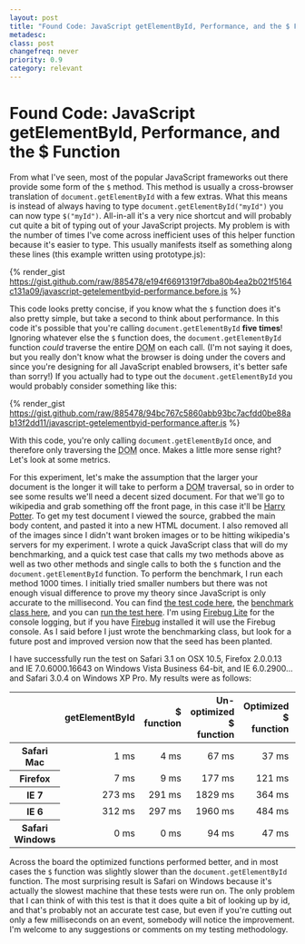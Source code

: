 ```yaml
---
layout: post
title: "Found Code: JavaScript getElementById, Performance, and the $ Function by Eric DeLabar"
metadesc: 
class: post
changefreq: never
priority: 0.9
category: relevant
---
```

# Found Code: JavaScript getElementById, Performance, and the $ Function

From what I've seen, most of the popular JavaScript frameworks out there provide some form of the `$` 
method.  This method is usually a cross-browser translation of `document.getElementById` with a few 
extras.  What this means is instead of always having to type `document.getElementById("myId")` you 
can now type `$("myId")`.  All-in-all it's a very nice shortcut and will probably cut quite a bit of 
typing out of your JavaScript projects.  My problem is with the number of times I've come across inefficient uses 
of this helper function because it's easier to type.  This usually manifests itself as something along these lines 
(this example written using prototype.js):

{% render_gist https://gist.github.com/raw/885478/e194f6691319f7dba80b4ea2b021f5164c131a09/javascript-getelementbyid-performance.before.js %}

This code looks pretty concise, if you know what the `$` function does it's also pretty simple, but take 
a second to think about performance.  In this code it's possible that you're calling `document.getElementById` 
**five times**!  Ignoring whatever else the `$` function does, the 
`document.getElementById` function *could* traverse the entire <acronym title="Document Object Model">DOM</acronym> 
on each call.  (I'm not saying it does, but you really don't know what the browser is doing under the covers and since 
you're designing for all JavaScript enabled browsers, it's better safe than sorry!)  If you actually had to type out the 
`document.getElementById` you would probably consider something like this:

{% render_gist https://gist.github.com/raw/885478/94bc767c5860abb93bc7acfdd0be88ab13f2dd11/javascript-getelementbyid-performance.after.js %}

With this code, you're only calling `document.getElementById` once, and therefore only traversing the 
<acronym title="Document Object Model">DOM</acronym> once.  Makes a little more sense right?  
Let's look at some metrics.

For this experiment, let's make the assumption that the larger your document is the longer it will take to perform a 
<acronym title="Document Object Model">DOM</acronym> traversal, so in order to see some results 
we'll need a decent sized document.  For that we'll go to wikipedia and grab something off the front page, in this case 
it'll be [Harry Potter](http://en.wikipedia.org/wiki/Harry_Potter).  To get my test document I viewed the source, 
grabbed the main body content, and pasted it into a new HTML document.  I also removed all of the 
images since I didn't want broken images or to be hitting wikipedia's servers for my experiment.  I wrote a quick JavaScript 
class that will do my benchmarking, and a quick test case that calls my two methods above as well as two other methods and 
single calls to both the `$` function and the `document.getElementById` function.  To perform the 
benchmark, I run each method 1000 times.  I initially tried smaller numbers but there was not enough visual difference to 
prove my theory since JavaScript is only accurate to the millisecond.  You can find 
[the test code here](http://www.ericdelabar.com/examples/javascript-getelementbyid-performance/test.js), the 
[benchmark class here](http://www.ericdelabar.com/examples/lib/benchmark.js), and you can 
[run the test here](http://www.ericdelabar.com/examples/javascript-getelementbyid-performance/wiki.html). 
I'm using [Firebug Lite](http://www.getfirebug.com/lite.html) for the console logging, but if you have 
[Firebug](http://www.getfirebug.com/) installed it will use the Firebug console.  As I said before I just wrote the 
benchmarking class, but look for a future post and improved version now that the seed has been planted.

I have successfully run the test on Safari 3.1 on OSX 10.5, Firefox 2.0.0.13 and 
IE</span> 7.0.6000.16643 on Windows Vista Business 64-bit, and <span class="caps">IE 6.0.2900... 
and Safari 3.0.4 on Windows XP Pro.  My results were as follows:

<table>
<thead>
<tr>
<th></th>
<th style="text-align: right;">getElementById</th>
<th style="text-align: right;">$ function</th>
<th style="text-align: right;">Un-optimized $ function</th>
<th style="text-align: right;">Optimized $ function</th>
<th style="text-align: right;">Un-optimized getElementById</th>
<th style="text-align: right;">Optimized getElementById</th>
</tr>
</thead>
<tbody>
<tr>
<th>Safari Mac</th>
<td style="text-align: right;">1 ms</td>
<td style="text-align: right;">4 ms</td>
<td style="text-align: right;">67 ms</td>
<td style="text-align: right;">37 ms</td>
<td style="text-align: right;">42 ms</td>
<td style="text-align: right;">33 ms</td>
</tr>
<tr>
<th>Firefox</th>
<td style="text-align: right;">7 ms</td>
<td style="text-align: right;">9 ms</td>
<td style="text-align: right;">177 ms</td>
<td style="text-align: right;">121 ms</td>
<td style="text-align: right;">154 ms</td>
<td style="text-align: right;">118 ms</td>
</tr>
<tr>
<th>IE 7</th>
<td style="text-align: right;">273 ms</td>
<td style="text-align: right;">291 ms</td>
<td style="text-align: right;">1829 ms</td>
<td style="text-align: right;">364 ms</td>
<td style="text-align: right;">1688 ms</td>
<td style="text-align: right;">337 ms</td>
</tr>
<tr>
<th>IE 6</th>
<td style="text-align: right;">312 ms</td>
<td style="text-align: right;">297 ms</td>
<td style="text-align: right;">1960 ms</td>
<td style="text-align: right;">484 ms</td>
<td style="text-align: right;">1735 ms</td>
<td style="text-align: right;">375 ms</td>
</tr>
<tr>
<th>Safari Windows</th>
<td style="text-align: right;">0 ms</td>
<td style="text-align: right;">0 ms</td>
<td style="text-align: right;">94 ms</td>
<td style="text-align: right;">47 ms</td>
<td style="text-align: right;">47 ms</td>
<td style="text-align: right;">46 ms</td>
</tr>
</tbody>
</table>

Across the board the optimized functions performed better, and in most cases the `$` function was 
slightly slower than the `document.getElementById` function.  The most surprising result is Safari 
on Windows because it's actually the slowest machine that these tests were run on.  The only problem that I 
can think of with this test is that it does quite a bit of looking up by id, and that's probably not an accurate 
test case, but even if you're cutting out only a few milliseconds on an event, somebody will notice the 
improvement.  I'm welcome to any suggestions or comments on my testing methodology.

